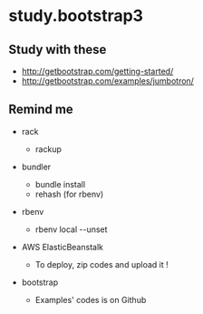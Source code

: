 study.bootstrap3
================

## Study with these
* http://getbootstrap.com/getting-started/
* http://getbootstrap.com/examples/jumbotron/

## Remind me
* rack
  - rackup

* bundler
  - bundle install
  - rehash (for rbenv)

* rbenv
  - rbenv local --unset

* AWS ElasticBeanstalk
  - To deploy, zip codes and upload it !

* bootstrap
  - Examples' codes is on Github